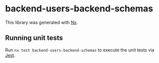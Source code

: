 # backend-users-backend-schemas

This library was generated with [Nx](https://nx.dev).

## Running unit tests

Run `nx test backend-users-backend-schemas` to execute the unit tests via [Jest](https://jestjs.io).
